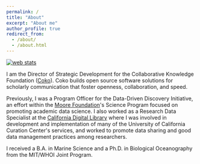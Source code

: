 ```yaml
---
permalink: /
title: "About"
excerpt: "About me"
author_profile: true
redirect_from: 
  - /about/
  - /about.html
---
```

<!-- Start of StatCounter Code for Default Guide -->
<script type="text/javascript">
var sc_project=11294611; 
var sc_invisible=1; 
var sc_security="a8d240cd"; 
var scJsHost = (("https:" == document.location.protocol) ?
"https://secure." : "http://www.");
document.write("<sc"+"ript type='text/javascript' src='" +
scJsHost+
"statcounter.com/counter/counter.js'></"+"script>");
</script>
<noscript><div class="statcounter"><a title="web stats"
href="http://statcounter.com/" target="_blank"><img
class="statcounter"
src="//c.statcounter.com/11294611/0/a8d240cd/1/" alt="web
stats"></a></div></noscript>
<!-- End of StatCounter Code for Default Guide -->

I am the Director of Strategic Development for the Collaborative Knowledge Foundation ([Coko](http://coko.foundation)). Coko builds open source software solutions for scholarly communication that foster openness, collaboration, and speed. 

Previously, I was a Program Officer for the Data-Driven Discovery Initiative, an effort within the [Moore Foundation](http://www.moore.org)'s Science Program focused on promoting academic data science. I also worked as a Research Data Specialist at the [California Digital Library](http://cdlib.org) where I was involved in development and implementation of many of the University of California Curation Center's services, and worked to promote data sharing and good data management practices among researchers.

I received a B.A. in Marine Science and a Ph.D. in Biological Oceanography from the MIT/WHOI Joint Program.

<!-- 
Work
======
- Current: Program Officer, [Data-Driven Discovery Initiative](http://www.moore.org/programs/science/data-driven-discovery). [Gordon & Betty Moore Foundation](http://www.moore.org).
- Previous: Manager of Strategic Partnerships at [DataCite](http://datacite.org); Research Data Specialist at the University of California's [California Digital Library](http://cdlib.org).
- 

Education
======

- **PhD in Biological Oceanography, 2008**

  - [Massachusetts Institute of Technology](http://www.mit.edu/)/[Woods Hole Oceanographic Institution](http://www.whoi.edu) Joint Program in Biological Oceanography
  - Dissertation: Metapopulation dynamics of the softshell clam, _Mya arenaria_ ([pdf](/files/Strasser_thesis.pdf))
  - Primary Advisor: [Lauren Mullineaux](http://www.whoi.edu/profile.do?id=lmullineaux)

- **BA in Marine Science with Biology Emphasis, 2001**

  - [University of San Diego](http://www.sandiego.edu/)
  - Thesis: Population Structure of the Antarctic Krill, _Euphausia superba_
  - Advisor: [Ron Kaufmann](http://home.sandiego.edu/~kaufmann/)

-->
